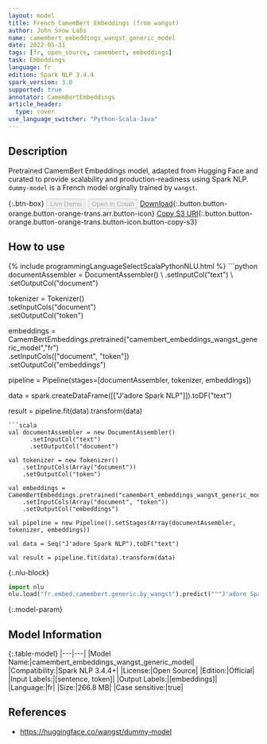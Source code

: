 ```yaml
---
layout: model
title: French CamemBert Embeddings (from wangst)
author: John Snow Labs
name: camembert_embeddings_wangst_generic_model
date: 2022-05-31
tags: [fr, open_source, camembert, embeddings]
task: Embeddings
language: fr
edition: Spark NLP 3.4.4
spark_version: 3.0
supported: true
annotator: CamemBertEmbeddings
article_header:
  type: cover
use_language_switcher: "Python-Scala-Java"
---
```


## Description

Pretrained CamemBert Embeddings model, adapted from Hugging Face and curated to provide scalability and production-readiness using Spark NLP. `dummy-model` is a French model orginally trained by `wangst`.

{:.btn-box}
<button class="button button-orange" disabled>Live Demo</button>
<button class="button button-orange" disabled>Open in Colab</button>
[Download](https://s3.amazonaws.com/auxdata.johnsnowlabs.com/public/models/camembert_embeddings_wangst_generic_model_fr_3.4.4_3.0_1653990612908.zip){:.button.button-orange.button-orange-trans.arr.button-icon}
[Copy S3 URI](s3://auxdata.johnsnowlabs.com/public/models/camembert_embeddings_wangst_generic_model_fr_3.4.4_3.0_1653990612908.zip){:.button.button-orange.button-orange-trans.button-icon.button-copy-s3}

## How to use



<div class="tabs-box" markdown="1">
{% include programmingLanguageSelectScalaPythonNLU.html %}
```python
documentAssembler = DocumentAssembler() \
    .setInputCol("text") \
    .setOutputCol("document")

tokenizer = Tokenizer() \
    .setInputCols("document") \
    .setOutputCol("token")
  
embeddings = CamemBertEmbeddings.pretrained("camembert_embeddings_wangst_generic_model","fr") \
    .setInputCols(["document", "token"]) \
    .setOutputCol("embeddings")
    
pipeline = Pipeline(stages=[documentAssembler, tokenizer, embeddings])

data = spark.createDataFrame([["J'adore Spark NLP"]]).toDF("text")

result = pipeline.fit(data).transform(data)
```
```scala
val documentAssembler = new DocumentAssembler() 
      .setInputCol("text") 
      .setOutputCol("document")
 
val tokenizer = new Tokenizer() 
    .setInputCols(Array("document"))
    .setOutputCol("token")

val embeddings = CamemBertEmbeddings.pretrained("camembert_embeddings_wangst_generic_model","fr") 
    .setInputCols(Array("document", "token")) 
    .setOutputCol("embeddings")

val pipeline = new Pipeline().setStages(Array(documentAssembler, tokenizer, embeddings))

val data = Seq("J'adore Spark NLP").toDF("text")

val result = pipeline.fit(data).transform(data)
```


{:.nlu-block}
```python
import nlu
nlu.load("fr.embed.camembert.generic.by_wangst").predict("""J'adore Spark NLP""")
```

</div>

{:.model-param}
## Model Information

{:.table-model}
|---|---|
|Model Name:|camembert_embeddings_wangst_generic_model|
|Compatibility:|Spark NLP 3.4.4+|
|License:|Open Source|
|Edition:|Official|
|Input Labels:|[sentence, token]|
|Output Labels:|[embeddings]|
|Language:|fr|
|Size:|266.8 MB|
|Case sensitive:|true|

## References

- https://huggingface.co/wangst/dummy-model